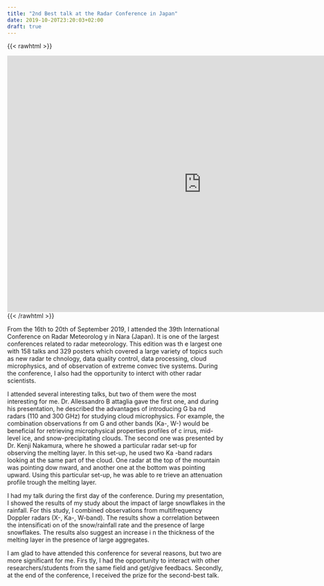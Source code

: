 ```yaml
---
title: "2nd Best talk at the Radar Conference in Japan"
date: 2019-10-20T23:20:03+02:00
draft: true
---
```


{{< rawhtml >}}
<iframe src="https://www.facebook.com/plugins/post.php?href=https%3A%2F%2Fwww.facebook.com%2Fphoto%2F%3Ff
bid%3D2750772008292500%26set%3Da.139874309382296&width=896&show_text=false&height=593&appId" width="896" 
height="593" style="border:none;overflow:hidden" scrolling="no" frameborder="0" allowTransparency="true" 
allow="encrypted-media"> </iframe>
{{< /rawhtml >}}




From the 16th to 20th of September 2019, I attended the 39th International Conference on Radar Meteorolog
y in Nara (Japan). It is one of the largest conferences related to radar meteorology. This edition was th
e largest one with 158 talks and 329 posters which covered a large variety of topics such as new radar te
chnology, data quality control, data processing, cloud microphysics, and of observation of extreme convec
tive systems. During the conference, I also had the opportunity to interct with other radar scientists. 

I attended several interesting talks, but two of them were the most interesting for me. Dr. Allessandro B
attaglia gave the first one, and during his presentation, he described the advantages of introducing G ba
nd radars (110 and 300 GHz) for studying cloud microphysics. For example, the combination observations fr
om  G and other bands (Ka-, W-) would be beneficial for retrieving microphysical properties profiles of c
irrus, mid-level ice, and snow-precipitating clouds. The second one was presented by Dr. Kenji Nakamura, 
where he showed a particular radar set-up for observing the melting layer. In this set-up, he used two Ka
-band radars looking at the same part of the cloud. One radar at the top of the mountain was pointing dow
nward, and another one at the bottom was pointing upward. Using this particular set-up, he was able to re
trieve an attenuation profile trough the melting layer. 

I had my talk during the first day of the conference. During my presentation, I showed the results of my 
study about the impact of large snowflakes in the rainfall. For this study, I combined observations from 
multifrequency Doppler radars (X-, Ka-, W-band). The results show a correlation between the intensificati
on of the snow/rainfall rate and the presence of large snowflakes. The results also suggest an increase i
n the thickness of the melting layer in the presence of large aggregates. 

I am glad to have attended this conference for several reasons, but two are more significant for me. Firs
tly, I had the opportunity to interact with other researchers/students from the same field and get/give feedbacs. Secondly, at the end of the conference, I received the prize for the second-best talk.
